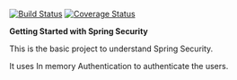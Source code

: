 [![Build Status](https://travis-ci.org/sumanth712bs/Spring-Security-Example.svg?branch=master)](https://travis-ci.org/sumanth712bs/Spring-Security-Example)
[![Coverage Status](https://coveralls.io/repos/github/sumanth712bs/Spring-Security-Example/badge.svg?branch=master)](https://coveralls.io/github/sumanth712bs/Spring-Security-Example?branch=master)

**Getting Started with Spring Security**

This is the basic project to understand Spring Security.

It uses In memory Authentication to authenticate the users.



